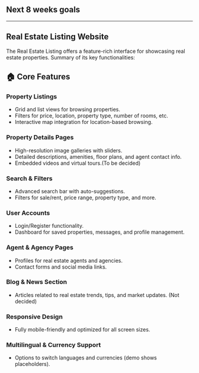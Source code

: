 
## Next 8 weeks goals

--------------------------------------------

## Real Estate Listing Website

The Real Estate Listing offers a feature-rich interface for showcasing real estate properties. 
Summary of its key functionalities:

## 🏠 Core Features

### Property Listings
- Grid and list views for browsing properties.
- Filters for price, location, property type, number of rooms, etc.
- Interactive map integration for location-based browsing.

### Property Details Pages
- High-resolution image galleries with sliders.
- Detailed descriptions, amenities, floor plans, and agent contact info.
- Embedded videos and virtual tours.(To be decided)

### Search & Filters
- Advanced search bar with auto-suggestions.
- Filters for sale/rent, price range, property type, and more.

### User Accounts
- Login/Register functionality.
- Dashboard for saved properties, messages, and profile management.

### Agent & Agency Pages
- Profiles for real estate agents and agencies.
- Contact forms and social media links.

### Blog & News Section
- Articles related to real estate trends, tips, and market updates. (Not decided)

### Responsive Design
- Fully mobile-friendly and optimized for all screen sizes.

### Multilingual & Currency Support
- Options to switch languages and currencies (demo shows placeholders).
